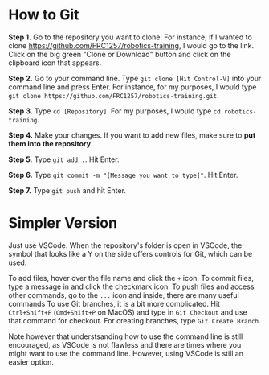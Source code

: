 # How to Git

**Step 1.** Go to the repository you want to clone. For instance, if I wanted to clone 
<https://github.com/FRC1257/robotics-training>, I would go to the link. Click on the big green "Clone or Download"
button and click on the clipboard icon that appears.

**Step 2.** Go to your command line. Type `git clone [Hit Control-V]` into your command line and press Enter. 
For instance, for my purposes, I would type `git clone https://github.com/FRC1257/robotics-training.git`.

**Step 3.** Type `cd [Repository]`. For my purposes, I would type `cd robotics-training`.

**Step 4.** Make your changes. If you want to add new files, make sure to **put them into the repository**.

**Step 5.** Type `git add .`. Hit Enter.

**Step 6.** Type `git commit -m "[Message you want to type]"`. Hit Enter.

**Step 7.** Type `git push` and hit Enter.

# Simpler Version

Just use VSCode. When the repository's folder is open in VSCode, the symbol that looks like a Y on the side offers controls for Git, which can be used.

To add files, hover over the file name and click the `+` icon.
To commit files, type a message in and click the checkmark icon.
To push files and access other commands, go to the `...` icon and inside, there are many useful commands
To use Git branches, it is a bit more complicated. Hit `Ctrl+Shift+P` (`Cmd+Shift+P` on MacOS) and type in `Git Checkout` and use that command for checkout. For creating branches, type `Git Create Branch`.

Note however that understsanding how to use the command line is still encouraged, as VSCode is not flawless and there are times where you might want to use the command line. However, using VSCode is still an easier option.
